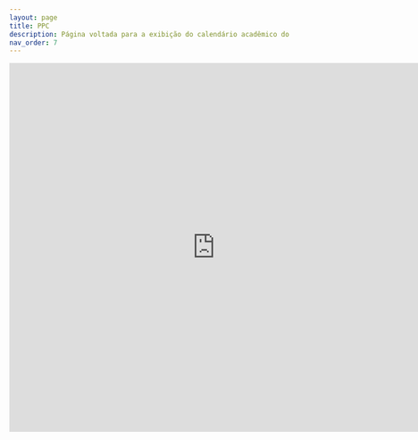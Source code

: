 ```yaml
---
layout: page
title: PPC
description: Página voltada para a exibição do calendário acadêmico do câmpus.
nav_order: 7
---
```


<iframe src="https://organizadorif.github.io/COMP4/assets/pdfs/ppc.pdf" style="width:735px; height:660px;" frameborder="0" allowfullscreen></iframe>
